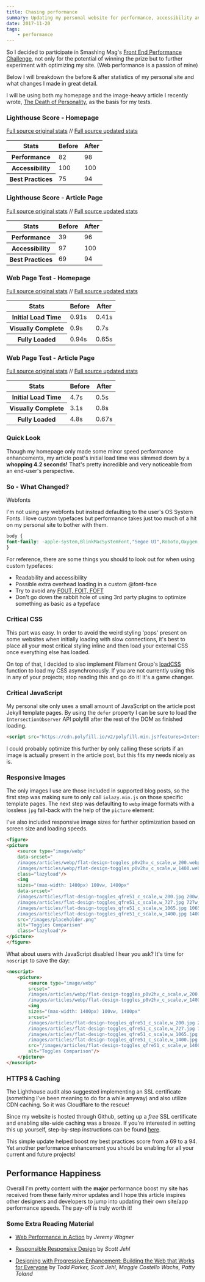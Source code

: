 ```yaml
---
title: Chasing performance
summary: Updating my personal website for performance, accessibility and speed
date: 2017-11-20
tags:
    - performance
---
```


So I decided to participate in Smashing Mag's <a href="https://www.smashingmagazine.com/2017/10/front-end-performance-challenge/">Front End Performance Challenge</a>, not only for the potential of winning the prize but to further experiment with optimizing my site. (Web performance is a passion of mine)

Below I will breakdown the before &amp; after statistics of my personal site and what changes I made in great detail.

I will be using both my homepage and the image-heavy article I recently wrote, <a href="{{ site.baseurl }}/the-death-of-personality/">The Death of Personality</a>, as the basis for my tests.

### Lighthouse Score - Homepage

<a href="https://bradleytaunt.com/images/articles/lighthouse-homepage-original.png">Full source original stats</a> // <a href="https://bradleytaunt.com/images/articles/lighthouse-homepage-updated.png">Full source updated stats</a>

<table>
    <thead>
        <tr>
            <th>Stats</th>
            <th>Before</th>
            <th>After</th>
        </tr>
    </thead>
    <tbody>
        <tr>
            <th>Performance</th>
            <td>82</td>
            <td>98</td>
        </tr>
        <tr>
            <th>Accessibility</th>
            <td>100</td>
            <td>100</td>
        </tr>
        <tr>
            <th>Best Practices</th>
            <td>75</td>
            <td>94</td>
        </tr>
    </tbody>
</table>

### Lighthouse Score - Article Page

<a href="https://bradleytaunt.com/images/articles/lighthouse-article-original.png">Full source original stats</a> // <a href="https://bradleytaunt.com/images/articles/lighthouse-article-updated.png">Full source updated stats</a>

<table>
    <thead>
        <tr>
            <th>Stats</th>
            <th>Before</th>
            <th>After</th>
        </tr>
    </thead>
    <tbody>
        <tr>
            <th>Performance</th>
            <td>39</td>
            <td>96</td>
        </tr>
        <tr>
            <th>Accessibility</th>
            <td>97</td>
            <td>100</td>
        </tr>
        <tr>
            <th>Best Practices</th>
            <td>69</td>
            <td>94</td>
        </tr>
    </tbody>
</table>

### Web Page Test - Homepage

<a href="https://bradleytaunt.com/images/articles/webpagetest-homepage-original.png">Full source original stats</a> // <a href="https://bradleytaunt.com/images/articles/webpagetest-homepage-updated.png">Full source updated stats</a>

<table>
    <thead>
        <tr>
            <th>Stats</th>
            <th>Before</th>
            <th>After</th>
        </tr>
    </thead>
    <tbody>
        <tr>
            <th>Initial Load Time</th>
            <td>0.91s</td>
            <td class="after bar">0.41s</td>
        </tr>
        <tr>
            <th>Visually Complete</th>
            <td>0.9s</td>
            <td>0.7s</td>
        </tr>
        <tr>
            <th>Fully Loaded</th>
            <td>0.94s</td>
            <td>0.65s</td>
        </tr>
    </tbody>
</table>

### Web Page Test - Article Page

<a href="https://bradleytaunt.com/images/articles/webpagetest-article-original.png">Full source original stats</a> // <a href="https://bradleytaunt.com/images/articles/webpagetest-article-updated.png">Full source updated stats</a>

<table>
    <thead>
        <tr>
            <th>Stats</th>
            <th>Before</th>
            <th>After</th>
        </tr>
    </thead>
    <tbody>
        <tr>
            <th>Initial Load Time</th>
            <td>4.7s</td>
            <td>0.5s</td>
        </tr>
        <tr>
            <th>Visually Complete</th>
            <td>3.1s</td>
            <td>0.8s</td>
        </tr>
        <tr>
            <th>Fully Loaded</th>
            <td>4.8s</td>
            <td>0.67s</td>
        </tr>
    </tbody>
</table>

### Quick Look
Though my homepage only made some minor speed performance enhancements, my article post's initial load time was slimmed down by a **whopping 4.2 seconds!** That's pretty incredible and very noticeable from an end-user's perspective.

### So - What Changed?

Webfonts

I'm not using any webfonts but instead defaulting to the user's OS System Fonts. I love custom typefaces but performance takes just too much of a hit on my personal site to bother with them.

```css
body {
font-family: -apple-system,BlinkMacSystemFont,"Segoe UI",Roboto,Oxygen,Ubuntu,Cantarell,"Open Sans","Helvetica Neue",sans-serif,"Sans Serif",Icons;
}
```

For reference, there are some things you should to look out for when using custom typefaces:

- Readability and accessibility
- Possible extra overhead loading in a custom @font-face
- Try to avoid any <a href="https://css-tricks.com/fout-foit-foft/">FOUT, FOIT, FOFT</a>
- Don't go down the rabbit hole of using 3rd party plugins to optimize something as basic as a typeface

### Critical CSS

This part was easy. In order to avoid the weird styling 'pops' present on some websites when initially loading with slow connections, it's best to place all your most critical styling inline and then load your external CSS once everything else has loaded.

On top of that, I decided to also implement Filament Group's <a href="https://github.com/filamentgroup/loadCSS">loadCSS</a> function to load my CSS asynchronously. If you are not currently using this in any of your projects; stop reading this and go do it! It's a game changer.

### Critical JavaScript

My personal site only uses a small amount of JavaScript on the article post Jekyll template pages. By using the <code>defer</code> property I can be sure to load the <code>IntersectionObserver</code> API polyfill after the rest of the DOM as finished loading.

```html
<script src="https://cdn.polyfill.io/v2/polyfill.min.js?features=IntersectionObserver" defer>
```

I could probably optimize this further by only calling these scripts if an image is actually present in the article post, but this fits my needs nicely as is.

### Responsive Images

The only images I use are those included in supported blog posts, so the first step was making sure to only call <code>iolazy.min.js</code> on those specific template pages. The next step was defaulting to <code>webp</code> image formats with a lossless <code>jpg</code> fall-back with the help of the <code>picture</code> element:

<span class="sidenote">I've also included responsive image sizes for further optimization based on screen size and loading speeds.</span>

```html
<figure>
<picture
    <source type="image/webp"
    data-srcset="
    /images/articles/webp/flat-design-toggles_p0v2hv_c_scale,w_200.webp 200w,
    /images/articles/webp/flat-design-toggles_p0v2hv_c_scale,w_1400.webp 1400w"
    class="lazyload"/>
    <img
    sizes="(max-width: 1400px) 100vw, 1400px"
    data-srcset="
    /images/articles/flat-design-toggles_qfre51_c_scale,w_200.jpg 200w,
    /images/articles/flat-design-toggles_qfre51_c_scale,w_727.jpg 727w,
    /images/articles/flat-design-toggles_qfre51_c_scale,w_1065.jpg 1065w,
    /images/articles/flat-design-toggles_qfre51_c_scale,w_1400.jpg 1400w"
    src="/images/placeholder.png"
    alt="Toggles Comparison"
    class="lazyload"/>
</picture>
</figure>
```

What about users with JavaScript disabled I hear you ask? It's time for <code>noscript</code> to save the day:

```html
<noscript>
    <picture>
        <source type="image/webp"
        srcset="
        /images/articles/webp/flat-design-toggles_p0v2hv_c_scale,w_200.webp 200w,
        /images/articles/webp/flat-design-toggles_p0v2hv_c_scale,w_1400.webp 1400w">
        <img
        sizes="(max-width: 1400px) 100vw, 1400px"
        srcset="
        /images/articles/flat-design-toggles_qfre51_c_scale,w_200.jpg 200w,
        /images/articles/flat-design-toggles_qfre51_c_scale,w_727.jpg 727w,
        /images/articles/flat-design-toggles_qfre51_c_scale,w_1065.jpg 1065w,
        /images/articles/flat-design-toggles_qfre51_c_scale,w_1400.jpg 1400w"
        src="/images/articles/flat-design-toggles_qfre51_c_scale,w_1400.jpg"
        alt="Toggles Comparison"/>
    </picture>
</noscript>
```

### HTTPS &amp; Caching

The Lighthouse audit also suggested implementing an SSL certificate (something I've been meaning to do for a while anyway) and also utilize CDN caching. So it was Cloudflare to the rescue!

Since my website is hosted through Github, setting up a *free* SSL certificate and enabling site-wide caching was a breeze. If you're interested in setting this up yourself, step-by-step instructions can be found <a href="https://gist.github.com/cvan/8630f847f579f90e0c014dc5199c337b">here</a>.

This simple update helped boost my best practices score from a 69 to a 94. Yet another performance enhancement you should be enabling for all your current and future projects!


## Performance Happiness

Overall I'm pretty content with the **major** performance boost my site has received from these fairly *minor* updates and I hope this article inspires other designers and developers to jump into updating their own site/app performance speeds. The pay-off is truly worth it!

### Some Extra Reading Material
- <a href="https://www.amazon.ca/Web-Performance-Action-Building-Faster/dp/1617293776/ref=sr_1_1?ie=UTF8&qid=1510585897&sr=8-1&keywords=web+performance+in+action">Web Performance in Action</a> by <i>Jeremy Wagner</i>


- <a href="https://www.amazon.ca/Responsible-Responsive-Design-Scott-Jehl/dp/1937557162/ref=sr_1_1?s=books&ie=UTF8&qid=1510585972&sr=1-1&keywords=responsible+responsive+design">Responsible Responsive Design</a> by <i>Scott Jehl</i>
- <a href="https://www.amazon.ca/Designing-Progressive-Enhancement-Building-Everyone/dp/0321658884/ref=sr_1_1?s=books&ie=UTF8&qid=1510586005&sr=1-1">Designing with Progressive Enhancement: Building the Web that Works for Everyone</a> by <i>Todd Parker, Scott Jehl,‎ Maggie Costello Wachs,‎ Patty Toland</i>